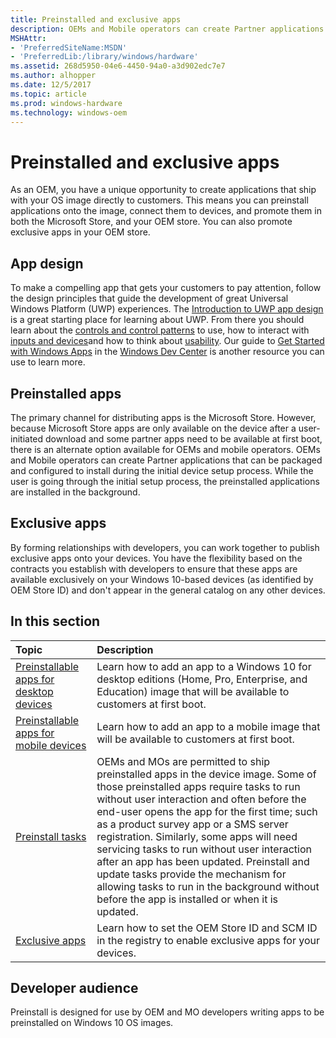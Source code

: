 ```yaml
---
title: Preinstalled and exclusive apps
description: OEMs and Mobile operators can create Partner applications that can be packaged and configured to install during the initial device setup process. OEMs can also work with software developers to target OEM devices for apps to appear exclusively on, based on the OEM IDs set in the registry.
MSHAttr:
- 'PreferredSiteName:MSDN'
- 'PreferredLib:/library/windows/hardware'
ms.assetid: 268d5950-04e6-4450-94a0-a3d902edc7e7
ms.author: alhopper
ms.date: 12/5/2017
ms.topic: article
ms.prod: windows-hardware
ms.technology: windows-oem
---
```

# Preinstalled and exclusive apps

As an OEM, you have a unique opportunity to create applications that ship with your OS image directly to customers. This means you can preinstall applications onto the image, connect them to devices, and promote them in both the Microsoft Store, and your OEM store. You can also promote exclusive apps in your OEM store.

## App design

To make a compelling app that gets your customers to pay attention, follow the design principles that guide the development of great Universal Windows Platform (UWP) experiences. The [Introduction to UWP app design](https://docs.microsoft.com/en-us/windows/uwp/design/basics/design-and-ui-intro) is a great starting place for learning about UWP. From there you should learn about the [controls and control patterns](https://docs.microsoft.com/en-us/windows/uwp/design/controls-and-patterns/index) to use, how to interact with [inputs and devices](https://docs.microsoft.com/en-us/windows/uwp/design/input/input-primer)and how to think about [usability](https://docs.microsoft.com/en-us/windows/uwp/design/usability/index). Our guide to [Get Started with Windows Apps](https://developer.microsoft.com/en-us/windows/apps/getstarted) in the [Windows Dev Center](https://developer.microsoft.com/en-us/windows/) is another resource you can use to learn more.

## Preinstalled apps

The primary channel for distributing apps is the Microsoft Store. However, because Microsoft Store apps are only available on the device after a user-initiated download and some partner apps need to be available at first boot, there is an alternate option available for OEMs and mobile operators. OEMs and Mobile operators can create Partner applications that can be packaged and configured to install during the initial device setup process. While the user is going through the initial setup process, the preinstalled applications are installed in the background.

## Exclusive apps

By forming relationships with developers, you can work together to publish exclusive apps onto your devices. You have the flexibility based on the contracts you establish with developers to ensure that these apps are available exclusively on your Windows 10-based devices (as identified by OEM Store ID) and don't appear in the general catalog on any other devices.

## In this section

| Topic                                 | Description                                                                          |
|:--------------------------------------|:-------------------------------------------------------------------------------------|
| [Preinstallable apps for desktop devices](preinstallable-apps-for-windows-10-desktop.md)  | Learn how to add an app to a Windows 10 for desktop editions (Home, Pro, Enterprise, and Education) image that will be available to customers at first boot.                                |
| [Preinstallable apps for mobile devices](preinstallable-apps-for-window-10-for-phones.md) | Learn how to add an app to a mobile image that will be available to customers at first boot.                                                                                          |
| [Preinstall tasks](preinstall-tasks.md)                                                   | OEMs and MOs are permitted to ship preinstalled apps in the device image. Some of those preinstalled apps require tasks to run without user interaction and often before the end-user opens the app for the first time; such as a product survey app or a SMS server registration. Similarly, some apps will need servicing tasks to run without user interaction after an app has been updated. Preinstall and update tasks provide the mechanism for allowing tasks to run in the background without before the app is installed or when it is updated.          |
| [Exclusive apps](exclusive-apps.md)       | Learn how to set the OEM Store ID and SCM ID in the registry to enable exclusive apps for your devices.             |

## <a href="" id="developer-audience-heading"></a>Developer audience

Preinstall is designed for use by OEM and MO developers writing apps to be preinstalled on Windows 10 OS images.